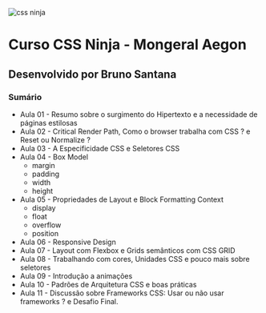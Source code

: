 ![css ninja](https://i.imgur.com/hkatl03.png)

# Curso CSS Ninja - Mongeral Aegon
## Desenvolvido por Bruno Santana
### Sumário

* Aula 01 - Resumo sobre o surgimento do Hipertexto e a necessidade de páginas estilosas
* Aula 02 - Critical Render Path, Como o browser trabalha com CSS ? e Reset ou Normalize ?
* Aula 03 - A Especificidade CSS e Seletores CSS
* Aula 04 - Box Model
    * margin
    * padding
    * width
    * height
* Aula 05 - Propriedades de Layout e Block Formatting Context
    * display
    * float
    * overflow
    * position
* Aula 06 - Responsive Design
* Aula 07 - Layout com Flexbox e Grids semânticos com CSS GRID
* Aula 08 - Trabalhando com cores, Unidades CSS e pouco mais sobre seletores
* Aula 09 - Introdução a animações
* Aula 10 - Padrões de Arquitetura CSS e boas práticas
* Aula 11 - Discussão sobre Frameworks CSS: Usar ou não usar frameworks ? e Desafio Final.
